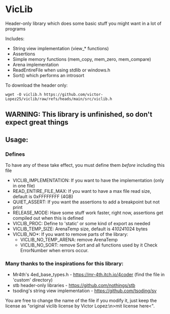 # VicLib

Header-only library which does some basic stuff you might want in a lot of programs

Includes:
 - String view implementation (view_* functions)
 - Assertions
 - Simple memory functions (mem_copy, mem_zero, mem_compare)
 - Arena implementation
 - ReadEntireFile when using stdlib or windows.h
 - Sort() which performs an introsort

To download the header only:
```console
wget -O viclib.h https://github.com/victor-Lopez25/viclib/raw/refs/heads/main/src/viclib.h
```

## WARNING: This library is unfinished, so don't expect great things

## Usage:
### Defines

To have any of these take effect, you must define them _before_ including this file
 - VICLIB_IMPLEMENTATION: If you want to have the implementation (only in one file)
 - READ_ENTIRE_FILE_MAX: If you want to have a max file read size, default is 0xFFFFFFFF (4GB)
 - QUIET_ASSERT: If you want the assertions to add a breakpoint but not print
 - RELEASE_MODE: Have some stuff work faster, right now, assertions get compiled out when this is defined
 - VICLIB_PROC: Define to 'static' or some kind of export as needed
 - VICLIB_TEMP_SIZE: ArenaTemp size, default is 4*1024*1024 bytes
 - VICLIB_NO*: If you want to remove parts of the library:
   - VICLIB_NO_TEMP_ARENA: remove ArenaTemp
   - VICLIB_NO_SORT: remove Sort and all functions used by it
Check ErrorNumber when errors occur.

### Many thanks to the inspirations for this library:
 - Mr4th's 4ed_base_types.h - https://mr-4th.itch.io/4coder (find the file in 'custom' directory)
 - stb header-only libraries - https://github.com/nothings/stb
 - tsoding's string view implementation - https://github.com/tsoding/sv

You are free to change the name of the file if you modify it, just keep the license as "original viclib license by Victor Lopez:\n>mit license here<".
